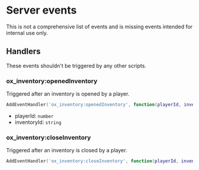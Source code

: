 # Server events

This is not a comprehensive list of events and is missing events intended for internal use only.

## Handlers

These events shouldn't be triggered by any other scripts.

### ox_inventory:openedInventory

Triggered after an inventory is opened by a player.

```lua
AddEventHandler('ox_inventory:openedInventory', function(playerId, inventoryId) end)
```

- playerId: `number`
- inventoryId: `string`

### ox_inventory:closeInventory

Triggered after an inventory is closed by a player.

```lua
AddEventHandler('ox_inventory:closeInventory', function(playerId, inventoryId) end)
```
